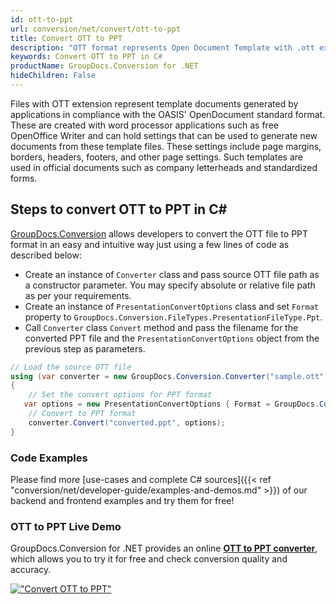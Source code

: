 ```yaml
---
id: ott-to-ppt
url: conversion/net/convert/ott-to-ppt
title: Convert OTT to PPT
description: "OTT format represents Open Document Template with .ott extension. Learn how to convert OTT to PPT file programmatically in C# language using GroupDocs.Conversion for .NET library."
keywords: Convert OTT to PPT in C#
productName: GroupDocs.Conversion for .NET
hideChildren: False
---
```


Files with OTT extension represent template documents generated by applications in compliance with the OASIS' OpenDocument standard format. These are created with word processor applications such as free OpenOffice Writer and can hold settings that can be used to generate new documents from these template files. These settings include page margins, borders, headers, footers, and other page settings. Such templates are used in official documents such as company letterheads and standardized forms.

## Steps to convert OTT to PPT in C#

[GroupDocs.Conversion](https://products.groupdocs.com/conversion/net) allows developers to convert the OTT file to PPT format in an easy and intuitive way just using a few lines of code as described below:

* Create an instance of `Converter` class and pass source OTT file path as a constructor parameter. You may specify absolute or relative file path as per your requirements. 
* Create an instance of `PresentationConvertOptions` class and set `Format` property to `GroupDocs.Conversion.FileTypes.PresentationFileType.Ppt`.
* Call `Converter` class `Convert` method and pass the filename for the converted PPT file and the `PresentationConvertOptions` object from the previous step as parameters.

```csharp
// Load the source OTT file
using (var converter = new GroupDocs.Conversion.Converter("sample.ott"))
{
    // Set the convert options for PPT format
   var options = new PresentationConvertOptions { Format = GroupDocs.Conversion.FileTypes.PresentationFileType.Ppt };
    // Convert to PPT format
    converter.Convert("converted.ppt", options);
}
```

### Code Examples

Please find more [use-cases and complete C# sources]({{< ref "conversion/net/developer-guide/examples-and-demos.md" >}}) of our backend and frontend examples and try them for free!

### OTT to PPT Live Demo

GroupDocs.Conversion for .NET provides an online [**OTT to PPT converter**](https://products.groupdocs.app/conversion/ott-to-ppt), which allows you to try it for free and check conversion quality and accuracy.

[!["Convert OTT to PPT"](conversion/net/images/convert-to-ppt/convert-ott-to-ppt.png)](https://products.groupdocs.app/conversion/ott-to-ppt)
